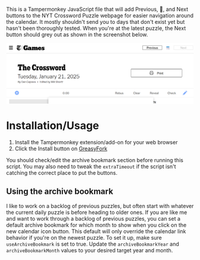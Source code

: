 This is a Tampermonkey JavaScript file that will add Previous, 📆, and Next buttons to the NYT Crossword Puzzle webpage for easier navigation around the calendar. It mostly shouldn't send you to days that don't exist yet but hasn't been thoroughly tested. When you're at the latest puzzle, the Next button should grey out as shown in the screenshot below. 

![Screenshot of the NYT Crossword page showing the new buttons](https://raw.githubusercontent.com/seeshanty/nytxw_buttons/76b0cf91028486f41961541d64bdb967835f1dd6/nytxw_screenshot.png)

# Installation/Usage
1. Install the Tampermonkey extension/add-on for your web browser
2. Click the Install button on [GreasyFork](https://greasyfork.org/en/scripts/524377-nytxw-add-prev-next-buttons)

You should check/edit the archive bookmark section before running this script. You may also need to tweak the ```extraTimeout``` if the script isn't catching the correct place to put the buttons.

## Using the archive bookmark
I like to work on a backlog of previous puzzles, but often start with whatever the current daily puzzle is before heading to older ones. If you are like me and want to work through a backlog of previous puzzles, you can set a default archive bookmark for which month to show when you click on the new calendar icon button. This default will only override the calendar link behavior if you're on the newest puzzle.  To set it up, make sure ```useArchiveBookmark``` is set to true.  Update the ```archiveBookmarkYear``` and ```archiveBookmarkMonth``` values to your desired target year and month.

